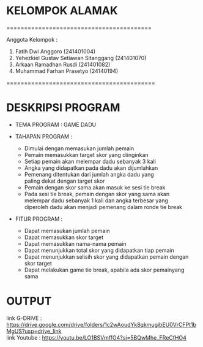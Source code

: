 # KELOMPOK ALAMAK
=========================================

Anggota Kelompok :
1. Fatih Dwi Anggoro (241401004)
3. Yehezkiel Gustav Setiawan Sitanggang (241401070)
4. Arkaan Ramadhan Rusdi (241401082)
5. Muhammad Farhan Prasetyo (24140194)

==========================================

# DESKRIPSI PROGRAM
* TEMA PROGRAM : GAME DADU
* TAHAPAN PROGRAM :
   - Dimulai dengan memasukan jumlah pemain
   - Pemain memasukkan target skor yang diinginkan
   - Setiap pemain akan melempar dadu sebanyak 3 kali
   - Angka yang didapatkan pada dadu akan dijumlahkan
   - Pemenang ditentukan dari jumlah angka dadu yang <br>paling dekat dengan target skor
   - Pemain dengan skor sama akan masuk ke sesi tie break
   - Pada sesi tie break, pemain dengan skor yang sama akan <br>melempar dadu sebanyak 1 kali dan angka
   terbesar yang <br>diperoleh dadu akan menjadi pemenang dalam ronde tie break
     
* FITUR PROGRAM :
  - Dapat memasukan jumlah pemain
  - Dapat memasukkan skor target
  - Dapat memasukkan nama-nama pemain
  - Dapat menunjukkan total skor yang didapatkan tiap pemain
  - Dapat menunjukkan selisih skor yang didapatkan pemain
   dengan skor target
  - Dapat melakukan game tie break, apabila ada skor pemainyang sama

# OUTPUT
link G-DRIVE : https://drive.google.com/drive/folders/1c2wAoudYk8qkmugibEU0VrCFPt1bMgUS?usp=drive_link
<br>link Youtube : https://youtu.be/LO1BSVmffO4?si=5BQwMhe_FReCfHO4


  




                
